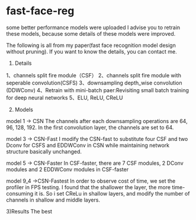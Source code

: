 # fast-face-reg

some better performance models were uploaded 
I advise you to retrain these models, because some details of these models were improved.

The following is all from my paper(fast face recognition model design without pruning). If you want to know the details, you can contact me.

1) Details

1、channels split fire module（CSF）
2、channels split fire module with seperable convolution(CSFS)
3、downsampling depth_wise convolution (DDWConv)
4、Retrain with mini-batch
  paer:Revisiting small batch training for deep neural networks
5、ELU, ReLU, CReLU

2) Models

model 1 ->  CSN 
 The channels after each downsampling operations are 64, 96, 128, 192. In the first convolution layer, the channels are set to 64.

model 3 -> CSN-Fast
  I modify the CSN-fast to substitute four CSF and two Dconv for CSFS and EDDWConv in CSN while maintaining network structure basically unchanged. 

model 5 -> CSN-Faster
  In CSF-faster, there are 7 CSF modules, 2 DConv modules and 2 EDDWConv modules in CSF-faster

model 9_4 ->CSN-Fastest
  In order to observe cost of time, we set the profiler in FPS testing. I found that the shallower the layer, the more time-consuming it is. So i set CReLu in shallow layers, and modify the number of channels in shallow and middle layers.

3)Results
  The best 


